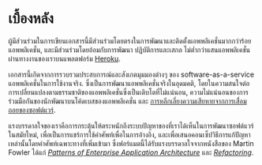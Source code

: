 เบื้องหลัง
==========

ผู้มีส่วนร่วมในการเขียนเอกสารนี้มีส่วนร่วมโดยตรงในการพัฒนาและติดตั้งแอพพลิเคชั่นมากกว่าร้อยแอพพลิเคชั่น, และมีส่วนร่วมโดยอ้อมกับการพัฒนา ปฏิบัติการและเสกล ไม่ต่ำกว่าแสนแอพพลิเคชั่น ผ่านทางงานของเราบนแพลตฟอร์ม <a href="http://www.heroku.com/" target="_blank">Heroku</a>.

เอกสารนี้เกิดจากการรวบรวมประสบการณ์และสังเกตมุมมองต่างๆ ของ software-as-a-service แอพพลิเคชั่นในการใช้งานจริง.  ซึ่งเป็นการพัฒนาแอพพลิเคชั่นจริงในอุดมคติ, โดยในความสนใจต่อการเปลี่ยนแปลงตามธรรมชาติของแอพพลิเคชั่นซึ่งเป็นเติบโตที่ไม่แน่นอน, ความไม่แน่นอนของการร่วมมือกันของนักพัฒนาบนโค้ดเบสของแอพพลิเคชั่น และ <a href="http://blog.heroku.com/archives/2011/6/28/the_new_heroku_4_erosion_resistance_explicit_contracts/" target="_blank">การหลีกเลี่ยงความเสียหายจากการเสื่อมถอยของซอฟต์แวร์</a>.


แรงบรรดาลใจของเราคือการกระตุ้นให้ตระหนักถึงระบบปัญหาของที่เราได้เห็นในการพัฒนาซอฟต์แวร์ในสมัยใหม่, เพื่อเป็นการแชร์การใช้คำศัพท์เพื่อในการอ้างอิง, และเพื่อเสนอคอนเซ็ปวิธีการแก้ปัญหาเหล่านั้นโดยคำศัพท์เฉพาะทางที่เพิ่มเข้ามา ซึ่งฟอร์แมตนี้ได้รับแรงบรรดาลใจจากหนังสือของ Martin Fowler ได้แก่ *<a href="https://books.google.com/books/about/Patterns_of_enterprise_application_archi.html?id=FyWZt5DdvFkC" target="_blank">Patterns of Enterprise Application Architecture</a>* และ *<a href="https://books.google.com/books/about/Refactoring.html?id=1MsETFPD3I0C" target="_blank">Refactoring</a>*.

